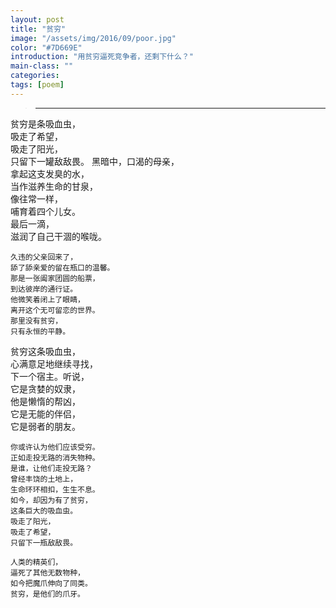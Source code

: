 ```yaml
---
layout: post
title: "贫穷"
image: "/assets/img/2016/09/poor.jpg"
color: "#7D669E"
introduction: "用贫穷逼死竞争者，还剩下什么？"
main-class: ""
categories: 
tags: [poem]
---
```

>************
>
>
贫穷是条吸血虫，  
吸走了希望，  
吸走了阳光，  
只留下一罐敌敌畏。
黑暗中，口渴的母亲，  
拿起这支发臭的水，  
当作滋养生命的甘泉，  
像往常一样，  
哺育着四个儿女。  
最后一滴，  
滋润了自己干涸的喉咙。  
  
    久违的父亲回来了，  
    舔了舔亲爱的留在瓶口的温馨。  
    那是一张阖家团圆的船票， 
    到达彼岸的通行证。  
    他微笑着闭上了眼睛， 
    离开这个无可留恋的世界。 
    那里没有贫穷，  
    只有永恒的平静。  

  
  贫穷这条吸血虫，  
  心满意足地继续寻找，  
  下一个宿主。听说，  
  它是贪婪的奴隶，  
  他是懒惰的帮凶，  
  它是无能的伴侣，  
  它是弱者的朋友。

    你或许认为他们应该受穷。  
    正如走投无路的消失物种。  
    是谁，让他们走投无路？  
    曾经丰饶的土地上，  
    生命环环相扣，生生不息。  
    如今，却因为有了贫穷，  
    这条巨大的吸血虫。  
    吸走了阳光，  
    吸走了希望，  
    只留下一瓶敌敌畏。
      
    人类的精英们，  
    逼死了其他无数物种， 
    如今把魔爪伸向了同类。
    贫穷，是他们的爪牙。 

